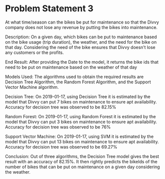 # Problem Statement 3 

At what time/season can the bikes be put for maintenance so that the Divvy company does not lose any revenue by putting the bikes into maintenance.  

Description: On a given day, which bikes can be put to maintenance based on the bike usage (trip duration), the weather, and the need for the bike on that day. Considering the need of the bike ensures that Divvy doesn’t lose any customers or the profits.

End Result: After providing the Date to the model, it returns the bike ids that need to be put on maintenance based on the weather of that day

Models Used: The algorithms used to obtain the required results are Decision Tree Algorithm, the Random Forest Algorithm, and the Support Vector Machine algorithm.

Decision Tree: On 2019-01-17, using Decision Tree it is estimated by the model that Divvy can put 7 bikes on maintenance to ensure apt availability. Accuracy for decision tree was observed to be 82.15%

Random Forest: On 2019-01-17, using Random Forest it is estimated by the model that Divvy can put 3 bikes on maintenance to ensure apt availability. Accuracy for decision tree was observed to be 76%
  
Support Vector Machine: On 2019-01-17, using SVM it is estimated by the model that Divvy can put 13 bikes on maintenance to ensure apt availability.  Accuracy for decision tree was observed to be 69.27%

Conclusion: Out of three algorithms, the Decision Tree model gives the best result with an accuracy of 82.15%. It then rightly predicts the bikeIds of the number of bikes that can be put on maintenance on a given day considering the weather.

